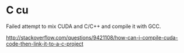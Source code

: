 # C cu

Failed attempt to mix CUDA and C/C++ and compile it with GCC.

<http://stackoverflow.com/questions/9421108/how-can-i-compile-cuda-code-then-link-it-to-a-c-project>
